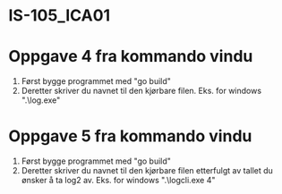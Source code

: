 # IS-105_ICA01

# Oppgave 4 fra kommando vindu
1. Først bygge programmet med "go build"
2. Deretter skriver du navnet til den kjørbare filen. Eks. for windows ".\log.exe"

# Oppgave 5 fra kommando vindu
1. Først bygge programmet med "go build"
2. Deretter skriver du navnet til den kjørbare filen etterfulgt av tallet du ønsker å ta log2 av. Eks. for windows ".\logcli.exe 4" 
